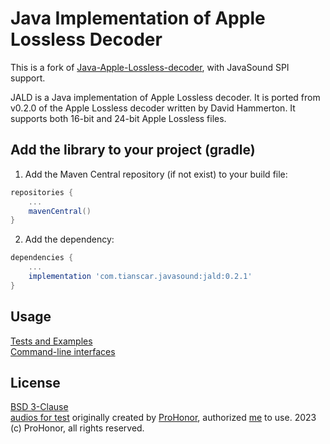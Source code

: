 # Java Implementation of Apple Lossless Decoder

This is a fork of [Java-Apple-Lossless-decoder](https://github.com/soiaf/Java-Apple-Lossless-decoder), with JavaSound SPI support.

JALD is a Java implementation of Apple Lossless decoder. 
It is ported from v0.2.0 of the Apple Lossless decoder written by David Hammerton.
It supports both 16-bit and 24-bit Apple Lossless files.

## Add the library to your project (gradle)
1. Add the Maven Central repository (if not exist) to your build file:
```groovy
repositories {
    ...
    mavenCentral()
}
```

2. Add the dependency:
```groovy
dependencies {
    ...
    implementation 'com.tianscar.javasound:jald:0.2.1'
}
```

## Usage
[Tests and Examples](/src/test/java/com/beatofthedrum/alacdecoder/test)  
[Command-line interfaces](/src/test/com/beatofthedrum/alacdecoder/cli)

## License
[BSD 3-Clause](/LICENSE)  
[audios for test](/src/test/resources) originally created by [ProHonor](https://github.com/Aislandz), authorized [me](https://github.com/Tianscar) to use. 2023 (c) ProHonor, all rights reserved.